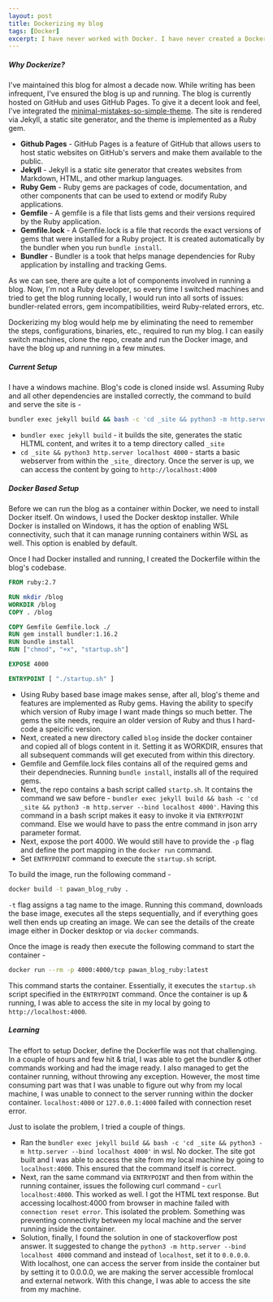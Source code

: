 ```yaml
---
layout: post
title: Dockerizing my blog
tags: [Docker]
excerpt: I have never worked with Docker. I have never created a Dockerfile, containerized an app, run it as a service, or interacted with it. I did take some courses on O'Reilly, but without active practice, I forgot what I had learned in those courses. Finally, I decided to build something with Docker, and I did that by dockerizing my blog.
---
```


##### Why Dockerize?
I've maintained this blog for almost a decade now. While writing has been infrequent, I've ensured the blog is up and running.  The blog is currently hosted on GitHub and uses GitHub Pages. To give it a decent look and feel, I've integrated the [minimal-mistakes-so-simple-theme](https://github.com/mmistakes/so-simple-theme). The site is rendered via Jekyll, a static site generator, and the theme is implemented as a Ruby gem.

+ **Github Pages** - GitHub Pages is a feature of GitHub that allows users to host static websites on GitHub's servers and make them available to the public.
+ **Jekyll** - Jekyll is a static site generator that creates websites from Markdown, HTML, and other markup languages.
+ **Ruby Gem** - Ruby gems are packages of code, documentation, and other components that can be used to extend or modify Ruby applications.
+ **Gemfile** - A gemfile is a file that lists gems and their versions required by the Ruby application.
+ **Gemfile.lock** - A Gemfile.lock is a file that records the exact versions of gems that were installed for a Ruby project. It is created automatically by the bundler when you run `bundle install`.
+ **Bundler** - Bundler is a took that helps manage dependencies for Ruby application by installing and tracking Gems.

As we can see, there are quite a lot of components involved in running a blog. Now, I'm not a Ruby developer, so every time I switched machines and tried to get the blog running locally, I would run into all sorts of issues: bundler-related errors, gem incompatibilities, weird Ruby-related errors, etc.

Dockerizing my blog would help me by eliminating the need to remember the steps, configurations, binaries, etc., required to run my blog. I can easily switch machines, clone the repo, create and run the Docker image, and have the blog up and running in a few minutes.

##### Current Setup

I have a windows machine. Blog's code is cloned inside wsl. Assuming Ruby and all other dependencies are installed correctly, the command to build and serve the site is - 

```bash
bundler exec jekyll build && bash -c 'cd _site && python3 -m http.server --bind localhost 4000'
```

- `bundler exec jekyll build` - it builds the site, generates the static HLTML content, and writes it to a temp directory called `_site`
- `cd _site && python3 http.server localhost 4000` - starts a basic webserver from within the `_site_` directory. Once the server is up, we can access the content by going to `http://localhost:4000`

##### Docker Based Setup
Before we can run the blog as a container within Docker, we need to install Docker itself. On windows, I used the Docker desktop installer. While Docker is installed on Windows, it has the option of enabling WSL connectivity, such that it can manage running containers within WSL as well. This option is enabled by default.

Once I had Docker installed and running, I created the Dockerfile within the blog's codebase. 

```Dockerfile
FROM ruby:2.7

RUN mkdir /blog
WORKDIR /blog
COPY . /blog

COPY Gemfile Gemfile.lock ./
RUN gem install bundler:1.16.2
RUN bundle install
RUN ["chmod", "+x", "startup.sh"]

EXPOSE 4000

ENTRYPOINT [ "./startup.sh" ]
```

- Using Ruby based base image makes sense, after all, blog's theme and features are implemented as Ruby gems. Having the ability to specify which version of Ruby image I want made things so much better. The gems the site needs, require an older version of Ruby and thus I hard-code a speicific version.
- Next, created a new directory called `blog` inside the docker container and copied all of blogs content in it. Setting it as WORKDIR, ensures that all subsequent commands will get executed from within this directory.
- Gemfile and Gemfile.lock files contains all of the required gems and their dependnecies. Running `bundle install`, installs all of the required gems.
- Next, the repo contains a bash script called `startp.sh`. It contains the command we saw before - `bundler exec jekyll build && bash -c 'cd _site && python3 -m http.server --bind localhost 4000'`. Having this command in a bash script makes it easy to invoke it via `ENTRYPOINT` command. Else we would have to pass the entre command in json arry parameter format. 
- Next, expose the port 4000. We would still have to provide the `-p` flag and define the port mapping in the `docker run` command.
- Set `ENTRYPOINT` command to execute the `startup.sh` script.

To build the image, run the following command -

```bash
docker build -t pawan_blog_ruby .
```

`-t` flag assigns a tag name to the image. Running this command, downloads the base image, executes all the steps sequentially, and if everything goes well then ends up creating an image. We can see the details of the create image either in Docker desktop or via `docker` commands.

Once the image is ready then execute the following command to start the container - 

```bash
docker run --rm -p 4000:4000/tcp pawan_blog_ruby:latest
```

This command starts the container. Essentially, it executes the `startup.sh` script specified in the `ENTRYPOINT` command. Once the container is up & running, I was able to access the site in my local by going to `http://localhost:4000`.

##### Learning

The effort to setup Docker, define the Dockerfile was not that challenging. In a couple of hours and few hit & trial, I was able to get the bundler & other commands working and had the image ready. I also managed to get the container running, without throwing any exception. However, the most time consuming part was that I was unable to figure out why from my local machine, I was unable to connect to the server running within the docker container. `localhost:4000` or `127.0.0.1:4000` failed with connection reset error. 

Just to isolate the problem, I tried a couple of things.

- Ran the `bundler exec jekyll build && bash -c 'cd _site && python3 -m http.server --bind localhost 4000'` in wsl. No docker. The site got built and I was able to access the site from my local machine by going to `localhost:4000`. This ensured that the command itself is correct.
- Next, ran the same command via `ENTRYPOINT` and then from within the running container, issues the following curl command - `curl localhost:4000`. This worked as well. I got the HTML text response. But accessing localhost:4000 from browser in machine failed with `connection reset error`. This isolated the problem. Something was preventing connectivity between my local machine and the server running inside the container.
- Solution, finally, I found the solution in one of stackoverflow post answer. It suggested to change the `python3 -m http.server --bind localhost 4000` command and instead of `localhost`, set it to `0.0.0.0`. With localhost, one can access the server from inside the container but by setting it to 0.0.0.0, we are making the server accessible fromlocal and external network. With this change, I was able to access the site from my machine.